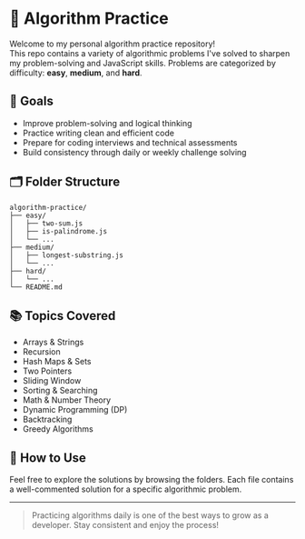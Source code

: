 # 🧠 Algorithm Practice

Welcome to my personal algorithm practice repository!  
This repo contains a variety of algorithmic problems I've solved to sharpen my problem-solving and JavaScript skills. Problems are categorized by difficulty: **easy**, **medium**, and **hard**.

## 🎯 Goals

- Improve problem-solving and logical thinking
- Practice writing clean and efficient code
- Prepare for coding interviews and technical assessments
- Build consistency through daily or weekly challenge solving

## 🗂 Folder Structure

```
algorithm-practice/
├── easy/
│   ├── two-sum.js
│   ├── is-palindrome.js
│   └── ...
├── medium/
│   ├── longest-substring.js
│   └── ...
├── hard/
│   └── ...
└── README.md
```

## 📚 Topics Covered

- Arrays & Strings
- Recursion
- Hash Maps & Sets
- Two Pointers
- Sliding Window
- Sorting & Searching
- Math & Number Theory
- Dynamic Programming (DP)
- Backtracking
- Greedy Algorithms

## 🚀 How to Use

Feel free to explore the solutions by browsing the folders. Each file contains a well-commented solution for a specific algorithmic problem.

---

> Practicing algorithms daily is one of the best ways to grow as a developer. Stay consistent and enjoy the process!

